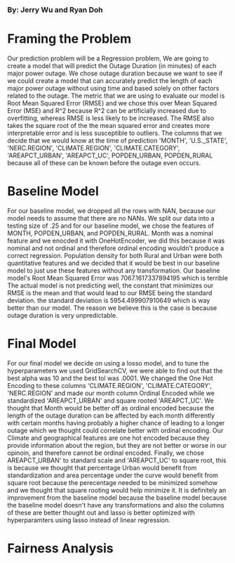 ### By: Jerry Wu and Ryan Doh
# Framing the Problem
Our prediction problem will be a Regression problem, We are going to create a model that will predict the Outage Duration (in minutes) of each major power outage. We chose outage duration because we want to see if we could create a model that can accurately predict the length of each major power outage without using time and based solely on other factors related to the outage. The metric that we are using to evaluate our model is Root Mean Squared Error (RMSE) and we chose this over Mean Squared Error (MSE) and R^2 because R^2 can be artificially increased due to overfitting, whereas RMSE is less likely to be increased. The RMSE also takes the square root of the the mean squared error and creates more interpretable error and is less susceptible to outliers. The columns that we decide that we would know at the time of prediction 'MONTH', 'U.S._STATE', 'NERC.REGION', 'CLIMATE.REGION', 'CLIMATE.CATEGORY', 'AREAPCT_URBAN', 'AREAPCT_UC', POPDEN_URBAN, POPDEN_RURAL because all of these can be known before the outage even occurs.
# Baseline Model
For our baseline model, we dropped all the rows with NAN, because our model needs to assume that there are no NANs. We split our data into a testing size of .25 and for our baseline model, we chose the features of MONTH, POPDEN_URBAN, and POPDEN_RURAL. Month was a nominal feature and we enocded it with OneHotEncoder, we did this because it was nominal and not ordinal and therefore ordinal encoding wouldn't produce a correct regression. Population density for both Rural and Urban were both quantitative features and we decided that it would be best in our baseline model to just use these features without any transformation. Our baseline model's Root Mean Squared Error was 7067.1617337894195 which is terrible The actual model is not predicting well, the constant that minimizes our RMSE is the mean and that would lead to our RMSE being the standard deviation. the standard deviation is 5954.499907910649 which is way better than our model. The reason we believe this is the case is because outage duration is very unpredictable.                              
# Final Model
For our final model we decide on using a losso model, and to tune the hyperparameters we used GridSearchCV, we were able to find out that the best alpha was 10 and the best tol was .0001. We changed the One Hot Encoding to these columns 'CLIMATE.REGION', 'CLIMATE.CATEGORY', 'NERC.REGION' and made our month column Ordinal Encoded while we standardized 'AREAPCT_URBAN' and square rooted 'AREAPCT_UC'. We thought that Month would be better off as ordinal encoded because the length of the outage duration can be affected by each month differently with certain months having probably a higher chance of leading to a longer outage which we thought could correlate better with ordinal encoding. Our Climate and geographical features are one hot encoded because they provide information about the region, but they are not better or worse in our opinoin, and therefore cannot be ordinal encoded. Finally, we chose AREAPCT_URBAN' to standard scale and 'AREAPCT_UC' to square root, this is because we thought that percentage Urban would benefit from standardization and area percentage under the curve would benefit from square root because the perecentage needed to be minimized somehow and we thought that square rooting would help minimize it. It is definitely an improvement from the baseline model because the baseline model because the baseline model doesn't have any transformations and also the columns of these are better thought out and lasso is better optimized with hyperparamters using lasso instead of linear regression.

# Fairness Analysis
